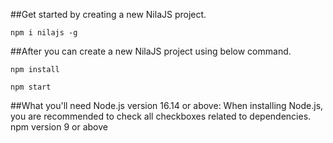 ##Get started by creating a new NilaJS project.

`npm i nilajs -g`


##After you can create a new NilaJS project using below command.

`npm install`

`npm start`


##What you'll need
Node.js version 16.14 or above:
When installing Node.js, you are recommended to check all checkboxes related to dependencies.
npm version 9 or above
